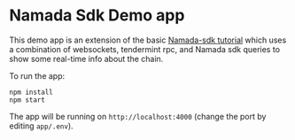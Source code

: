 # Namada Sdk Demo app

This demo app is an extension of the basic [Namada-sdk tutorial](project) which uses a combination of websockets, tendermint rpc, and Namada sdk queries to show some real-time info about the chain.  

To run the app:
```
npm install
npm start
```

The app will be running on `http://localhost:4000` (change the port by editing `app/.env`).
